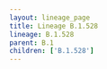 ```yaml
---
layout: lineage_page
title: Lineage B.1.528
lineage: B.1.528
parent: B.1
children: ['B.1.528']
---
```

